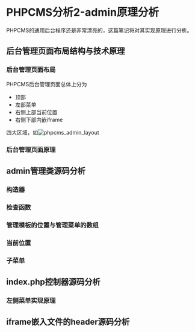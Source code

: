 # PHPCMS分析2-admin原理分析

PHPCMS的通用后台程序还是非常漂亮的，这篇笔记将对其实现原理进行分析。

## 后台管理页面布局结构与技术原理

### 后台管理页面布局
PHPCMS后台管理页面总体上分为

* 顶部
* 左部菜单
* 右侧上部当前位置
* 右侧下部内嵌iframe

四大区域，如![phpcms_admin_layout](https://github.com/newbienewbie/notes/tree/master/ProgrammingLanguage/PHP/PHPCMS/img/PHPCMS_admin_layout.png)


### 后台管理页面原理

## admin管理类源码分析
### 构造器
### 检查函数
### 管理模板的位置与管理菜单的数组
### 当前位置
### 子菜单

## index.php控制器源码分析
### 左侧菜单实现原理


## iframe嵌入文件的header源码分析
